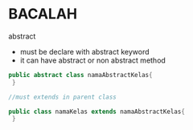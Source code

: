 # BACALAH


abstract
- must be declare with abstract keyword
- it can have abstract or non abstract method

```java
public abstract class namaAbstractKelas{   
 }

//must extends in parent class

public class namaKelas extends namaAbstractKelas{
 }
```
